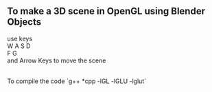 ## To make a 3D scene in OpenGL using Blender Objects

<p> use keys<br> 
W A S D<br>
F G <br>
and Arrow Keys to move the scene </p>
<br>
To compile the code 
`g++ *cpp -lGL -lGLU -lglut`
